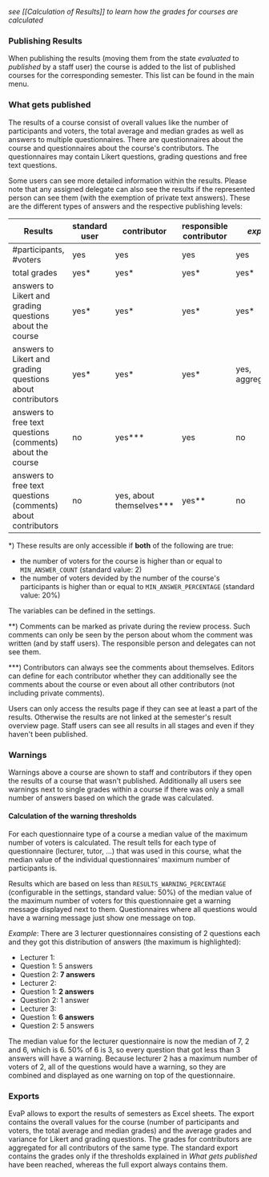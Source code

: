 *see [[Calculation of Results]] to learn how the grades for courses are calculated*

### Publishing Results

When publishing the results (moving them from the state *evaluated* to *published* by a staff user) the course is added to the list of published courses for the corresponding semester. This list can be found in the main menu.


### What gets published

The results of a course consist of overall values like the number of participants and voters, the total average and median grades as well as answers to multiple questionnaires. There are questionnaires about the course and questionnaires about the course's contributors.
The questionnaires may contain Likert questions, grading questions and free text questions.

Some users can see more detailed information within the results. Please note that any assigned delegate can also see the results if the represented person can see them (with the exemption of private text answers).
These are the different types of answers and the respective publishing levels:

Results                                                         | standard user | contributor              | responsible contributor | *export*         | *full export*   | staff
----------------------------------------------------------------|---------------|--------------------------|-------------------------|------------------|-----------------|------
#participants, #voters                                          | yes           | yes                      | yes                     | yes              | yes             | yes
total grades                                                    | yes*          | yes*                     | yes*                    | yes*             | yes             | yes
answers to Likert and grading questions about the course        | yes*          | yes*                     | yes*                    | yes*             | yes             | yes
answers to Likert and grading questions about contributors      | yes*          | yes*                     | yes*                    | yes, aggregated* | yes, aggregated | yes
answers to free text questions (comments) about the course      | no            | yes***                   | yes                     | no               | no              | yes
answers to free text questions (comments) about contributors    | no            | yes, about themselves*** | yes**                   | no               | no              | yes

\*) These results are only accessible if **both** of the following are true:

* the number of voters for the course is higher than or equal to ```MIN_ANSWER_COUNT``` (standard value: 2)
* the number of voters devided by the number of the course's participants is higher than or equal to ```MIN_ANSWER_PERCENTAGE``` (standard value: 20%)

The variables can be defined in the settings.

\**) Comments can be marked as private during the review process. Such comments can only be seen by the person about whom the comment was written (and by staff users). The responsible person and delegates can not see them.

\***) Contributors can always see the comments about themselves. Editors can define for each contributor whether they can additionally see the comments about the course or even about all other contributors (not including private comments).


Users can only access the results page if they can see at least a part of the results. Otherwise the results are not linked at the semester's result overview page.
Staff users can see all results in all stages and even if they haven't been published.


### Warnings

Warnings above a course are shown to staff and contributors if they open the results of a course that wasn't published.
Additionally all users see warnings next to single grades within a course if there was only a small number of answers based on which the grade was calculated.

#### Calculation of the warning thresholds

For each questionnaire type of a course a median value of the maximum number of voters is calculated.
The result tells for each type of questionnaire (lecturer, tutor, ...) that was used in this course, what the median value of the individual questionnaires' maximum number of participants is.

Results which are based on less than ```RESULTS_WARNING_PERCENTAGE``` (configurable in the settings, standard value: 50%) of the median value of the maximum number of voters for this questionnaire get a warning message displayed next to them.
Questionnaires where all questions would have a warning message just show one message on top.

*Example*: There are 3 lecturer questionnaires consisting of 2 questions each and they got this distribution of answers (the maximum is highlighted):

 - Lecturer 1:
  - Question 1: 5 answers
  - Question 2: **7 answers**
 - Lecturer 2:
  - Question 1: **2 answers**
  - Question 2: 1 answer
 - Lecturer 3:
  - Question 1: **6 answers**
  - Question 2: 5 answers

The median value for the lecturer questionnaire is now the median of 7, 2 and 6, which is 6.
50% of 6 is 3, so every question that got less than 3 answers will have a warning.
Because lecturer 2 has a maximum number of voters of 2, all of the questions would have a warning, so they are combined and displayed as one warning on top of the questionnaire.


### Exports

EvaP allows to export the results of semesters as Excel sheets. The export contains the overall values for the course (number of participants and voters, the total average and median grades) and the average grades and variance for Likert and grading questions. The grades for contributors are aggregated for all contributors of the same type.
The standard export contains the grades only if the thresholds explained in *What gets published* have been reached, whereas the full export always contains them.